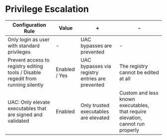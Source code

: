 # Privilege Escalation

| **Configuration Rule**                                                        | **Value** | **+**                                                 | **-**                                                                     |
|----------------------------------------------------------------------------------|----------------|------------------------------------------------------------|--------------------------------------------------------------------------------|
| Only login as user with standard privileges                                      | -              | UAC bypasses are prevented                      | -                                                                              |
| Prevent access to registry editing tools / Disable regedit from running silently | Enabled / Yes  | UAC bypasses via registry entries are prevented | The registry cannot be edited at all                                           |
| UAC: Only elevate executables that are signed and validated           | Enabled        | Only trusted executables are elevated                      | Custom and less known executables, that require elevation, cannot run properly |
